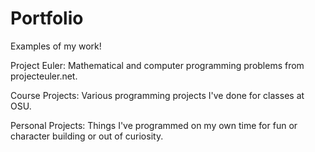 # Portfolio
Examples of my work!

Project Euler: Mathematical and computer programming problems from projecteuler.net.

Course Projects: Various programming projects I've done for classes at OSU.

Personal Projects: Things I've programmed on my own time for fun or character building or out of curiosity.
